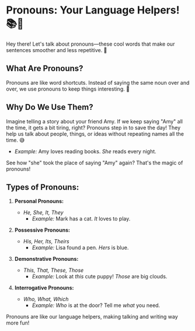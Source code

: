 # Pronouns: Your Language Helpers! 📚🚀

Hey there! Let's talk about pronouns—these cool words that make our sentences smoother and less repetitive. 🌟

## What Are Pronouns?

Pronouns are like word shortcuts. Instead of saying the same noun over and over, we use pronouns to keep things interesting. 🔄

## Why Do We Use Them?

Imagine telling a story about your friend Amy. If we keep saying "Amy" all the time, it gets a bit tiring, right? Pronouns step in to save the day! They help us talk about people, things, or ideas without repeating names all the time. 😅

- _Example:_ Amy loves reading books. _She_ reads every night.

See how "she" took the place of saying "Amy" again? That's the magic of pronouns!

## Types of Pronouns:

1. **Personal Pronouns:**

   - _He, She, It, They_
     - _Example:_ Mark has a cat. _It_ loves to play.

2. **Possessive Pronouns:**

   - _His, Her, Its, Theirs_
     - _Example:_ Lisa found a pen. _Hers_ is blue.

3. **Demonstrative Pronouns:**

   - _This, That, These, Those_
     - _Example:_ Look at _this_ cute puppy! _Those_ are big clouds.

4. **Interrogative Pronouns:**
   - _Who, What, Which_
     - _Example:_ _Who_ is at the door? Tell me _what_ you need.

Pronouns are like our language helpers, making talking and writing way more fun!
